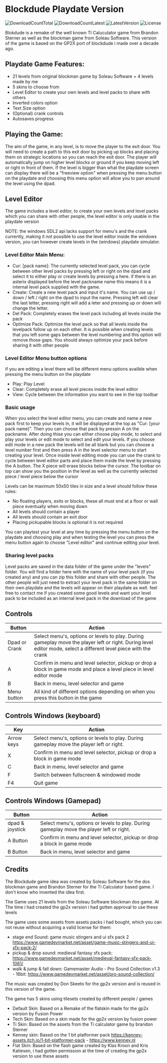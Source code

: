# Blockdude Playdate Version
![DownloadCountTotal](https://img.shields.io/github/downloads/joyrider3774/blockdude_playdate/total?label=total%20downloads&style=plastic) ![DownloadCountLatest](https://img.shields.io/github/downloads/joyrider3774/blockdude_playdate/latest/total?style=plastic) ![LatestVersion](https://img.shields.io/github/v/tag/joyrider3774/blockdude_playdate?label=Latest%20version&style=plastic) ![License](https://img.shields.io/github/license/joyrider3774/blockdude_playdate?style=plastic)

Blokdude is a remake of the well known TI Caluculator game from Brandon Sterner as well as the blockman game from Soleau Software. 
This version of the game is based on the GP2X port of blockdude i made over a decade ago.

## Playdate Game Features:
- 21 levels from original blockman game by Soleau Software + 4 levels made by me
- 5 skins to choose from
- Level Editor to create your own levels and level packs to share with others
- Inverted colors option
- Text Size option
- (Optional) crank controls
- Autosaves progress

## Playing the Game:
The aim of the game, in any level, is to move the player to the exit door. You will need to create a path to this exit door by picking up blocks and placing them on strategic locations so you can reach the exit door.
The player will automatically jump on higher level blocks or ground if you keep moving left or right in front of them. 
If the level is bigger than what the playdate screen can display there will be a "freeview option" when pressing the menu button on the playdate and choosing this menu option will allow you to pan around the level using the dpad.

## Level Editor
The game includes a level editor, to create your own levels and level packs which you can share with other people, the level editor is only usable in the playdate version

NOTE: the windows SDL2 api lacks support for menu's and the crank currently, making it not possible to use the level editor inside the windows version, you can however create levels in the (windows) playdate simulator.

### Level Editor Main Menu:
- Cur: [pack name]: The currently selected level pack, you can cycle between other level packs by pressing left or right on the dpad and select it to either play or create levels by pressing a here. if there is an asterix displayed before the level packname name this means it is a internal level pack supplied with the game.
- Create: Create a new level pack and input it's name. You can use up / down / left / right on the dpad to input the name. Pressing left will clear the last letter, pressing right will add a leter and pressing up or down will change the letter.
- Del Pack: Completely erases the level pack including all levels inside the pack
- Optimize Pack: Optimize the level pack so that all levels inside the levelpack follow up on each other. It is possible when creating levels that you left some gaps between the level numbering and this option will remove those gaps. You should always optimize your pack before sharing it with other people

### Level Editor Menu button options
if you are editing a level there will be different menu options availble when pressing the menu button on the playdate
- Play: Play Level
- Clear: Completely erase all level pieces inside the level editor
- View: Cycle between the information you want to see in the top toolbar

### Basic usage
When you select the level editor menu, you can create and name a new pack first to keep your levels in, it will be displayed at the top as "Cur: [your pack name]". Then you can choose that pack by pressin A on the packname. 
After doing thise you can either choose play mode, to select and play your levels or edit mode to select and edit your levels. If you choose edit mode in a new pack the levels will be all blank but you can choose a level number first and then press A in the level selector menu to start creating your level.
Once inside level editing mode you can use the crank to cycle between level editor parts and place them inside the level by pressing the A button. The X piece will erase blocks below the cursor. The toolbar on top can show you the position in the level as well as the currently selected piece / level piece below the cursor

Levels can be maximum 50x50 tiles in size and a level should follow these rules:
- No floating players, exits or blocks, these all must end at a floor or wall piece eventually when moving down
- All levels should contain a player
- All levels should contain an exit door
- Placing pickupable blocks is optional it is not required

You can playtest your level at any time by pressing the menu button on the playdate and choosing play and when testing the level you can press the menu button again to choose "Level editor" and continue editing your level.

### Sharing level packs
Level packs are saved in the data folder of the game under the "levels" folder. You will find a folder here with the name of your level pack (if you created any) and you can zip this folder and share with other people.
The other people will just need to extract your level pack in the same folder on their own playdate and the levels will appear on their playdate as well. 
feel free to contact me if you created some good levels and want your level pack to be included as an internal level pack in the download of the game

## Controls 
| Button | Action |
| ------ | ------ |
| Dpad or Crank | Select menu's, options or levels to play. During gameplay move the player left or right. During level editor mode, select a different level piece with the crank |
| A | Confirm in menu and level selector, pickup or drop a block in game mode and place a level piece in level editor mode |
| B | Back in menu, level selector and game |
| Menu button | All kind of different options depending on when you press this button in the game |

## Controls Windows (keyboard)
| Key | Action |
| ------ | ------ |
| Arrow keys | Select menu's, options or levels to play. During gameplay move the player left or right. |
| X | Confirm in menu and level selector, pickup or drop a block in game mode |
| C | Back in menu, level selector and game |
| F | Switch between fullscreen & windowed mode |
| F4 | Quit game |

## Controls Windows (Gamepad)
| Button | Action |
| ------ | ------ |
| dpad & joystick | Select menu's, options or levels to play. During gameplay move the player left or right. |
| A Button | Confirm in menu and level selector, pickup or drop a block in game mode |
| B Button | Back in menu, level selector and game |

## Credits
The Blockdude game idea was created by Soleau Software for the dos blockman game and Brandon Sterner for the Ti Calculator based game. I don't know who invented the idea first.

The Game uses 21 levels from the Soleau Software blockman dos game. At The time i had created the gp2x version i had gotten approval to use these levels

The game uses some assets from assets packs i had bought, which you can not reuse without acquiring a valid license for them:
- stage end Sound: game music stingers and ui sfx pack 2 https://www.gamedevmarket.net/asset/game-music-stingers-and-ui-sfx-pack-2/
- pickup & drop sound: medieval fantasy sfx pack: https://www.gamedevmarket.net/asset/medieval-fantasy-sfx-pack-1061/
- walk & jump & fall down: Gamemaster Audio - Pro Sound Collection v1.3 - 16bit: https://www.gamedevmarket.net/asset/pro-sound-collection/

The music was created by Don Skeeto for the gp2x version and is reused in this version of the game.

The game has 5 skins using tilesets created by different people / games
- Default Skin: Based on a Remake of the flatskin made for the gp2x version by Fusion Power
- Tech Skin: Based on a skin made for the gp2x version by fusion power
- Ti Skin: Based on the assets from the Ti calculator game by brandon Sterner 
- Kenney skin: Based on the 1 bit platformer pack https://kenney-assets.itch.io/1-bit-platformer-pack - https://www.kenney.nl
- Flat Skin: Based on the flash game created by Klas Kroon and Kris Katiesen, i had gotten permission at the time of creating the gp2x version to use these assets
